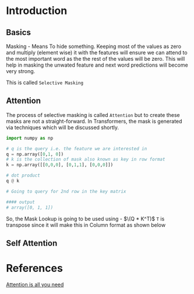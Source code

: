 # Introduction

## Basics

Masking - Means To hide something. Keeping most of the values as  zero and multiply (element wise) it with the features will ensure we can attend to the most important word as the the rest of the values will be zero. This will help in masking the unwated feature and next word predictions will become very strong. 

This is called `Selective Masking`

## Attention 

The process of selective masking is called `Attention` but to create these masks are not a straight-forward. 
In Transformers, the mask is generated via techniques which will be discussed shortly.

```python
import numpy as np

# q is the query i.e. the feature we are interested in
q = np.array([0,1, 0])
# k is the collection of mask also known as key in row format
k = np.array([[0,0,0], [0,1,1], [0,0,0]])

# dot product 
q @ k

# Going to query for 2nd row in the key matrix

#### output
# array([0, 1, 1])
```

So, the Mask Lookup is going to be used using  - $\(Q * K^T)$
`T` is transpose since it will make this in Column format as shown below




## Self Attention






# References
[Attention is all you need](https://)
